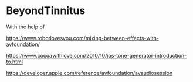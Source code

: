 # BeyondTinnitus

With the help of

https://www.robotlovesyou.com/mixing-between-effects-with-avfoundation/

https://www.cocoawithlove.com/2010/10/ios-tone-generator-introduction-to.html

https://developer.apple.com/reference/avfoundation/avaudiosession

